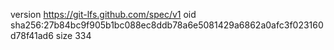 version https://git-lfs.github.com/spec/v1
oid sha256:27b84bc9f905b1bc088ec8ddb78a6e5081429a6862a0afc3f023160d78f41ad6
size 334
